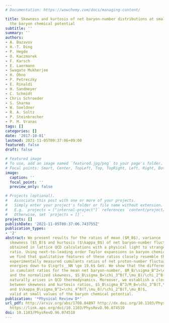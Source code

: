 ```yaml
---
# Documentation: https://wowchemy.com/docs/managing-content/

title: Skewness and kurtosis of net baryon-number distributions at small values of
  the baryon chemical potential
subtitle: ''
summary: ''
authors:
- A. Bazavov
- H.-T. Ding
- P. Hegde
- O. Kaczmarek
- F. Karsch
- E. Laermann
- Swagato Mukherjee
- H. Ohno
- P. Petreczky
- E. Rinaldi
- H. Sandmeyer
- C. Schmidt
- Chris Schroeder
- S. Sharma
- W. Soeldner
- R. A. Soltz
- P. Steinbrecher
- P. M. Vranas
tags: []
categories: []
date: '2017-10-01'
lastmod: 2021-11-05T09:37:06+09:00
featured: false
draft: false

# Featured image
# To use, add an image named `featured.jpg/png` to your page's folder.
# Focal points: Smart, Center, TopLeft, Top, TopRight, Left, Right, BottomLeft, Bottom, BottomRight.
image:
  caption: ''
  focal_point: ''
  preview_only: false

# Projects (optional).
#   Associate this post with one or more of your projects.
#   Simply enter your project's folder or file name without extension.
#   E.g. `projects = ["internal-project"]` references `content/project/deep-learning/index.md`.
#   Otherwise, set `projects = []`.
projects: []
publishDate: '2021-11-05T00:37:06.743755Z'
publication_types:
- '2'
abstract: We present results for the ratios of mean ($M_B$), variance ($\sigma_B^2$),
  skewness ($S_B)$ and kurtosis ($\kappa_B$) of net baryon-number fluctuations
  obtained in lattice QCD calculations with a physical light to strange quark mass
  ratio. Using next-to-leading order Taylor expansions in baryon chemical potential
  we find that qualitative features of these ratios closely resemble the corresponding
  experimentally measured cumulants ratios of net proton-number fluctuations for beam
  energies down to $\sqrts__NN \ge 19.6$ GeV. We show that the difference
  in cumulant ratios for the mean net baryon-number, $M_B/\sigma_B^2=\chi_1^B(T,\mu_B)/\chi_2^B(T,\mu_B)$
  and the normalized skewness, $S_B\sigma_B=\chi_3^B(T,\mu_B)/\chi_2^B(T,\mu_B)$,
  naturally arises in QCD thermodynamics. Moreover, we establish a close relation
  between skewness and kurtosis ratios, $S_B\sigma_B^3/M_B=\chi_3^B(T,\mu_B)/\chi_1^B(T,\mu_B)$
  and $\kappa_B\sigma_B^2=\chi_4^B(T,\mu_B)/\chi_2^B(T,\mu_B)$,
  valid at small values of the baryon chemical potential.
publication: '*Physical Review D*'
url_pdf: http://arxiv.org/abs/1708.04897 http://dx.doi.org/10.1103/PhysRevD.96.074510
  https://link.aps.org/doi/10.1103/PhysRevD.96.074510
doi: 10.1103/PhysRevD.96.074510
---
```

